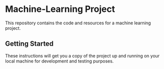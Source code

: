# Machine-Learning Project

This repository contains the code and resources for a machine learning project.

## Getting Started
These instructions will get you a copy of the project up and running on your local machine for development and testing purposes.


